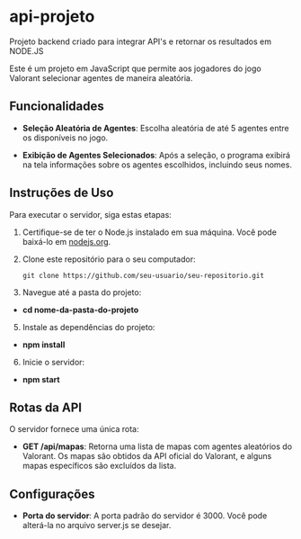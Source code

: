 # api-projeto
Projeto backend criado para integrar API's e retornar os resultados em NODE.JS

Este é um projeto em JavaScript que permite aos jogadores do jogo Valorant selecionar agentes de maneira aleatória.

## Funcionalidades

- **Seleção Aleatória de Agentes**: Escolha aleatória de até 5 agentes entre os disponíveis no jogo.

- **Exibição de Agentes Selecionados**: Após a seleção, o programa exibirá na tela informações sobre os agentes escolhidos, incluindo seus nomes.

## Instruções de Uso

Para executar o servidor, siga estas etapas:

1. Certifique-se de ter o Node.js instalado em sua máquina. Você pode baixá-lo em [nodejs.org](https://nodejs.org/).

2. Clone este repositório para o seu computador:

   ```shell
   git clone https://github.com/seu-usuario/seu-repositorio.git

4. Navegue até a pasta do projeto:
- **cd nome-da-pasta-do-projeto**

5. Instale as dependências do projeto:
- **npm install**

6. Inicie o servidor:
- **npm start**

## Rotas da API

O servidor fornece uma única rota:
- **GET /api/mapas**: Retorna uma lista de mapas com agentes aleatórios do Valorant. Os mapas são obtidos da API oficial do Valorant, e alguns mapas específicos são excluídos da lista.

## Configurações
- **Porta do servidor**: A porta padrão do servidor é 3000. Você pode alterá-la no arquivo server.js se desejar.


